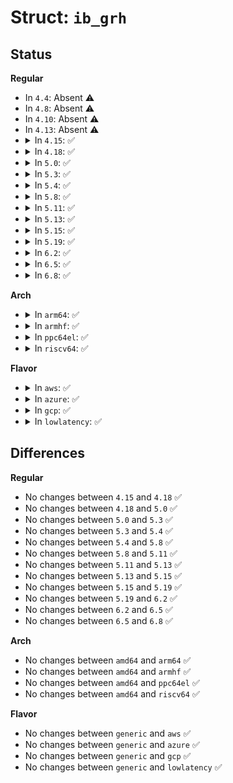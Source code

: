 # Struct: <code>ib_grh</code>

## Status
<b>Regular</b>
<ul>
<li>
In <code>4.4</code>: Absent ⚠️
</li>
<li>
In <code>4.8</code>: Absent ⚠️
</li>
<li>
In <code>4.10</code>: Absent ⚠️
</li>
<li>
In <code>4.13</code>: Absent ⚠️
</li>
<li>
<details>
<summary>In <code>4.15</code>: ✅</summary>

```c
struct ib_grh {
    __be32 version_tclass_flow;
    __be16 paylen;
    u8 next_hdr;
    u8 hop_limit;
    union ib_gid sgid;
    union ib_gid dgid;
};
```
</details>
</li>
<li>
<details>
<summary>In <code>4.18</code>: ✅</summary>

```c
struct ib_grh {
    __be32 version_tclass_flow;
    __be16 paylen;
    u8 next_hdr;
    u8 hop_limit;
    union ib_gid sgid;
    union ib_gid dgid;
};
```
</details>
</li>
<li>
<details>
<summary>In <code>5.0</code>: ✅</summary>

```c
struct ib_grh {
    __be32 version_tclass_flow;
    __be16 paylen;
    u8 next_hdr;
    u8 hop_limit;
    union ib_gid sgid;
    union ib_gid dgid;
};
```
</details>
</li>
<li>
<details>
<summary>In <code>5.3</code>: ✅</summary>

```c
struct ib_grh {
    __be32 version_tclass_flow;
    __be16 paylen;
    u8 next_hdr;
    u8 hop_limit;
    union ib_gid sgid;
    union ib_gid dgid;
};
```
</details>
</li>
<li>
<details>
<summary>In <code>5.4</code>: ✅</summary>

```c
struct ib_grh {
    __be32 version_tclass_flow;
    __be16 paylen;
    u8 next_hdr;
    u8 hop_limit;
    union ib_gid sgid;
    union ib_gid dgid;
};
```
</details>
</li>
<li>
<details>
<summary>In <code>5.8</code>: ✅</summary>

```c
struct ib_grh {
    __be32 version_tclass_flow;
    __be16 paylen;
    u8 next_hdr;
    u8 hop_limit;
    union ib_gid sgid;
    union ib_gid dgid;
};
```
</details>
</li>
<li>
<details>
<summary>In <code>5.11</code>: ✅</summary>

```c
struct ib_grh {
    __be32 version_tclass_flow;
    __be16 paylen;
    u8 next_hdr;
    u8 hop_limit;
    union ib_gid sgid;
    union ib_gid dgid;
};
```
</details>
</li>
<li>
<details>
<summary>In <code>5.13</code>: ✅</summary>

```c
struct ib_grh {
    __be32 version_tclass_flow;
    __be16 paylen;
    u8 next_hdr;
    u8 hop_limit;
    union ib_gid sgid;
    union ib_gid dgid;
};
```
</details>
</li>
<li>
<details>
<summary>In <code>5.15</code>: ✅</summary>

```c
struct ib_grh {
    __be32 version_tclass_flow;
    __be16 paylen;
    u8 next_hdr;
    u8 hop_limit;
    union ib_gid sgid;
    union ib_gid dgid;
};
```
</details>
</li>
<li>
<details>
<summary>In <code>5.19</code>: ✅</summary>

```c
struct ib_grh {
    __be32 version_tclass_flow;
    __be16 paylen;
    u8 next_hdr;
    u8 hop_limit;
    union ib_gid sgid;
    union ib_gid dgid;
};
```
</details>
</li>
<li>
<details>
<summary>In <code>6.2</code>: ✅</summary>

```c
struct ib_grh {
    __be32 version_tclass_flow;
    __be16 paylen;
    u8 next_hdr;
    u8 hop_limit;
    union ib_gid sgid;
    union ib_gid dgid;
};
```
</details>
</li>
<li>
<details>
<summary>In <code>6.5</code>: ✅</summary>

```c
struct ib_grh {
    __be32 version_tclass_flow;
    __be16 paylen;
    u8 next_hdr;
    u8 hop_limit;
    union ib_gid sgid;
    union ib_gid dgid;
};
```
</details>
</li>
<li>
<details>
<summary>In <code>6.8</code>: ✅</summary>

```c
struct ib_grh {
    __be32 version_tclass_flow;
    __be16 paylen;
    u8 next_hdr;
    u8 hop_limit;
    union ib_gid sgid;
    union ib_gid dgid;
};
```
</details>
</li>
</ul>
<b>Arch</b>
<ul>
<li>
<details>
<summary>In <code>arm64</code>: ✅</summary>

```c
struct ib_grh {
    __be32 version_tclass_flow;
    __be16 paylen;
    u8 next_hdr;
    u8 hop_limit;
    union ib_gid sgid;
    union ib_gid dgid;
};
```
</details>
</li>
<li>
<details>
<summary>In <code>armhf</code>: ✅</summary>

```c
struct ib_grh {
    __be32 version_tclass_flow;
    __be16 paylen;
    u8 next_hdr;
    u8 hop_limit;
    union ib_gid sgid;
    union ib_gid dgid;
};
```
</details>
</li>
<li>
<details>
<summary>In <code>ppc64el</code>: ✅</summary>

```c
struct ib_grh {
    __be32 version_tclass_flow;
    __be16 paylen;
    u8 next_hdr;
    u8 hop_limit;
    union ib_gid sgid;
    union ib_gid dgid;
};
```
</details>
</li>
<li>
<details>
<summary>In <code>riscv64</code>: ✅</summary>

```c
struct ib_grh {
    __be32 version_tclass_flow;
    __be16 paylen;
    u8 next_hdr;
    u8 hop_limit;
    union ib_gid sgid;
    union ib_gid dgid;
};
```
</details>
</li>
</ul>
<b>Flavor</b>
<ul>
<li>
<details>
<summary>In <code>aws</code>: ✅</summary>

```c
struct ib_grh {
    __be32 version_tclass_flow;
    __be16 paylen;
    u8 next_hdr;
    u8 hop_limit;
    union ib_gid sgid;
    union ib_gid dgid;
};
```
</details>
</li>
<li>
<details>
<summary>In <code>azure</code>: ✅</summary>

```c
struct ib_grh {
    __be32 version_tclass_flow;
    __be16 paylen;
    u8 next_hdr;
    u8 hop_limit;
    union ib_gid sgid;
    union ib_gid dgid;
};
```
</details>
</li>
<li>
<details>
<summary>In <code>gcp</code>: ✅</summary>

```c
struct ib_grh {
    __be32 version_tclass_flow;
    __be16 paylen;
    u8 next_hdr;
    u8 hop_limit;
    union ib_gid sgid;
    union ib_gid dgid;
};
```
</details>
</li>
<li>
<details>
<summary>In <code>lowlatency</code>: ✅</summary>

```c
struct ib_grh {
    __be32 version_tclass_flow;
    __be16 paylen;
    u8 next_hdr;
    u8 hop_limit;
    union ib_gid sgid;
    union ib_gid dgid;
};
```
</details>
</li>
</ul>

## Differences
<b>Regular</b>
<ul>
<li>
No changes between <code>4.15</code> and <code>4.18</code> ✅
</li>
<li>
No changes between <code>4.18</code> and <code>5.0</code> ✅
</li>
<li>
No changes between <code>5.0</code> and <code>5.3</code> ✅
</li>
<li>
No changes between <code>5.3</code> and <code>5.4</code> ✅
</li>
<li>
No changes between <code>5.4</code> and <code>5.8</code> ✅
</li>
<li>
No changes between <code>5.8</code> and <code>5.11</code> ✅
</li>
<li>
No changes between <code>5.11</code> and <code>5.13</code> ✅
</li>
<li>
No changes between <code>5.13</code> and <code>5.15</code> ✅
</li>
<li>
No changes between <code>5.15</code> and <code>5.19</code> ✅
</li>
<li>
No changes between <code>5.19</code> and <code>6.2</code> ✅
</li>
<li>
No changes between <code>6.2</code> and <code>6.5</code> ✅
</li>
<li>
No changes between <code>6.5</code> and <code>6.8</code> ✅
</li>
</ul>
<b>Arch</b>
<ul>
<li>
No changes between <code>amd64</code> and <code>arm64</code> ✅
</li>
<li>
No changes between <code>amd64</code> and <code>armhf</code> ✅
</li>
<li>
No changes between <code>amd64</code> and <code>ppc64el</code> ✅
</li>
<li>
No changes between <code>amd64</code> and <code>riscv64</code> ✅
</li>
</ul>
<b>Flavor</b>
<ul>
<li>
No changes between <code>generic</code> and <code>aws</code> ✅
</li>
<li>
No changes between <code>generic</code> and <code>azure</code> ✅
</li>
<li>
No changes between <code>generic</code> and <code>gcp</code> ✅
</li>
<li>
No changes between <code>generic</code> and <code>lowlatency</code> ✅
</li>
</ul>
